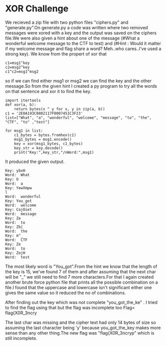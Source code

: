 # XOR Challenge
We recieved a zip file with two python files "ciphers.py" and "generate.py".On generate.py a code was written where two removed messages were xored with a key and the output was saved on the ciphers file.We were also given a hint about one of the message (#What a wonderful welcome message to the CTF to test)  and (#Hint : Would it matter if my welcome message and flag share a word? Meh..who cares..I've used a strong key).
We know from the propert of xor that 
```
c1=msg1^key
c2=msg2^key
c1^c2=msg1^msg2
```
so if we can find either msg1 or msg2 we can find the key and the other message.So from the given hint I created a py program to try all the words on that sentence and xor it to find the key.
```
import itertools
def xor(a, b):
    return bytes(x ^ y for x, y in zip(a, b))
c1 = '2E0A193C0802117F0007451C3F23'
list=["What", "a", "wonderful", "welcome", "message", "to", "the", "CTF", "to" ,"test"]

for msg1 in list:
    c1_bytes = bytes.fromhex(c1)
    msg1_bytes = msg1.encode()
    key = xor(msg1_bytes, c1_bytes)
    key_str = key.decode()
    print("Key:",key_str,"/nWord:",msg1)
```
It produced the given output.
```
Key: ybxH 
Word:  What
Key: O 
Word:  a
Key: YewXmpw
l 
Word:  wonderful
Key: You_got 
Word:  welcome
Key: CojOiet 
Word:  message
Key: Ze 
Word:  to
Key: Zb| 
Word:  the
Key: m^_ 
Word:  CTF
Key: Ze 
Word:  to
Key: ZojH 
Word:  test
```
The most likely word is "You_got".From the hint we know that the length of the key is 15, we've found 7 of them and after assuming that the next char will be "_" we still need to find 7 more characters.For that I again created another brute force python file that prints all the possible combination on a file.I found that the uppercase and lowercase isn't significant either one gives the same value so it reduced the no of combinations.

After finding out the key which was not complete "you_got_the_ke" . I tried to find the flag using that but the flag was incomplete too 
Flag= flag{X0R_3ncry

The last char was missing and the cipher text had only 14 bytes of size so assuming the last character being 'y' because you_got_the_key makes more sense than any other thing.The new flag was "flag{X0R_3ncryp" which is still incomplete.
